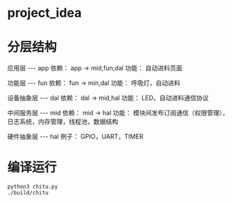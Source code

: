 # project_idea

# 分层结构
应用层 --- app
依赖： app -> mid,fun,dal
功能： 自动进料页面

功能层 --- fun
依赖： fun -> min,dal
功能： 呼吸灯，自动进料

设备抽象层 --- dal
依赖： dal -> mid,hal
功能： LED，自动进料通信协议

中间服务层 --- mid
依赖： mid -> hal
功能： 模块间发布订阅通信（权限管理），日志系统，内存管理，线程池，数据结构

硬件抽象层 --- hal
例子： GPIO，UART，TIMER

# 编译运行

```
python3 chitu.py
./build/chitu
```








